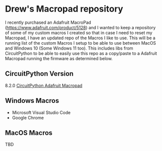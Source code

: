 # Drew's Macropad repository

I recently purchased an Adafruit MacroPad (<https://www.adafruit.com/product/5128>) and I wanted to keep a repository of some of my custom macros I created so that in case I need to reset my Macropad, I have an updated repo of the Macros I like to use.
This will be a running list of the custom Macros I setup to be able to use between MacOS and Windows 10 (Some Windows 11 too).
This includes libs from CircuitPython to be able to easily use this repo as a copy/paste to a Adafruit Macropad running the firmware as determined below. 

## CircuitPython Version
8.2.0
[CircuitPython Adafruit Macropad](https://circuitpython.org/board/adafruit_macropad_rp2040/)

## Windows Macros
* Microsoft Visual Studio Code
* Google Chrome

## MacOS Macros
TBD